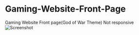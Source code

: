 # Gaming-Website-Front-Page
Gaming Website Front page(God of War Theme)
Not responsive
![Screenshot](https://github.com/arafay1/Gaming-Website-Front-Page/assets/91212308/c5c14ac9-7b7d-4d1d-8aea-f3f729568fd6)
